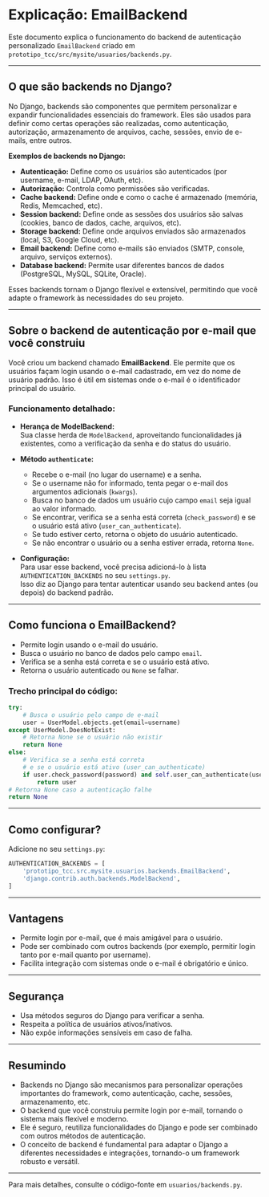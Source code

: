 # Explicação: EmailBackend

Este documento explica o funcionamento do backend de autenticação personalizado `EmailBackend` criado em `prototipo_tcc/src/mysite/usuarios/backends.py`.

---

## O que são backends no Django?

No Django, backends são componentes que permitem personalizar e expandir funcionalidades essenciais do framework. Eles são usados para definir como certas operações são realizadas, como autenticação, autorização, armazenamento de arquivos, cache, sessões, envio de e-mails, entre outros.

**Exemplos de backends no Django:**
- **Autenticação:** Define como os usuários são autenticados (por username, e-mail, LDAP, OAuth, etc).
- **Autorização:** Controla como permissões são verificadas.
- **Cache backend:** Define onde e como o cache é armazenado (memória, Redis, Memcached, etc).
- **Session backend:** Define onde as sessões dos usuários são salvas (cookies, banco de dados, cache, arquivos, etc).
- **Storage backend:** Define onde arquivos enviados são armazenados (local, S3, Google Cloud, etc).
- **Email backend:** Define como e-mails são enviados (SMTP, console, arquivo, serviços externos).
- **Database backend:** Permite usar diferentes bancos de dados (PostgreSQL, MySQL, SQLite, Oracle).

Esses backends tornam o Django flexível e extensível, permitindo que você adapte o framework às necessidades do seu projeto.

---

## Sobre o backend de autenticação por e-mail que você construiu

Você criou um backend chamado **EmailBackend**. Ele permite que os usuários façam login usando o e-mail cadastrado, em vez do nome de usuário padrão. Isso é útil em sistemas onde o e-mail é o identificador principal do usuário.

### Funcionamento detalhado:

- **Herança de ModelBackend:**  
  Sua classe herda de `ModelBackend`, aproveitando funcionalidades já existentes, como a verificação da senha e do status do usuário.

- **Método `authenticate`:**
  - Recebe o e-mail (no lugar do username) e a senha.
  - Se o username não for informado, tenta pegar o e-mail dos argumentos adicionais (`kwargs`).
  - Busca no banco de dados um usuário cujo campo `email` seja igual ao valor informado.
  - Se encontrar, verifica se a senha está correta (`check_password`) e se o usuário está ativo (`user_can_authenticate`).
  - Se tudo estiver certo, retorna o objeto do usuário autenticado.
  - Se não encontrar o usuário ou a senha estiver errada, retorna `None`.

- **Configuração:**  
  Para usar esse backend, você precisa adicioná-lo à lista `AUTHENTICATION_BACKENDS` no seu `settings.py`.  
  Isso diz ao Django para tentar autenticar usando seu backend antes (ou depois) do backend padrão.

---

## Como funciona o EmailBackend?

- Permite login usando o e-mail do usuário.
- Busca o usuário no banco de dados pelo campo `email`.
- Verifica se a senha está correta e se o usuário está ativo.
- Retorna o usuário autenticado ou `None` se falhar.

### Trecho principal do código:

```python
try:
    # Busca o usuário pelo campo de e-mail
    user = UserModel.objects.get(email=username)
except UserModel.DoesNotExist:
    # Retorna None se o usuário não existir
    return None
else:
    # Verifica se a senha está correta
    # e se o usuário está ativo (user_can_authenticate)
    if user.check_password(password) and self.user_can_authenticate(user):
        return user
# Retorna None caso a autenticação falhe
return None
```

---

## Como configurar?

Adicione no seu `settings.py`:

```python
AUTHENTICATION_BACKENDS = [
    'prototipo_tcc.src.mysite.usuarios.backends.EmailBackend',
    'django.contrib.auth.backends.ModelBackend',
]
```

---

## Vantagens

- Permite login por e-mail, que é mais amigável para o usuário.
- Pode ser combinado com outros backends (por exemplo, permitir login tanto por e-mail quanto por username).
- Facilita integração com sistemas onde o e-mail é obrigatório e único.

---

## Segurança

- Usa métodos seguros do Django para verificar a senha.
- Respeita a política de usuários ativos/inativos.
- Não expõe informações sensíveis em caso de falha.

---

## Resumindo

- Backends no Django são mecanismos para personalizar operações importantes do framework, como autenticação, cache, sessões, armazenamento, etc.
- O backend que você construiu permite login por e-mail, tornando o sistema mais flexível e moderno.
- Ele é seguro, reutiliza funcionalidades do Django e pode ser combinado com outros métodos de autenticação.
- O conceito de backend é fundamental para adaptar o Django a diferentes necessidades e integrações, tornando-o um framework robusto e versátil.

---

Para mais detalhes, consulte o código-fonte em `usuarios/backends.py`.